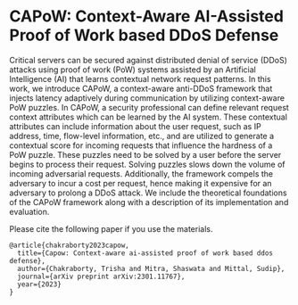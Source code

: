 # CAPoW: Context-Aware AI-Assisted Proof of Work based DDoS Defense
Critical servers can be secured against distributed denial of service (DDoS) attacks using proof of work (PoW) systems assisted by an Artificial Intelligence (AI) that learns contextual network request patterns. In this work, we introduce CAPoW, a context-aware anti-DDoS framework that injects latency adaptively during communication by utilizing context-aware PoW puzzles. In CAPoW, a security professional can define relevant request context attributes which can be learned by the AI system. These contextual attributes can include information about the user request, such as IP address, time, flow-level information, etc., and are utilized to generate a contextual score for incoming requests that influence the hardness of a PoW puzzle. These puzzles need to be solved by a user before the server begins to process their request. Solving puzzles slows down the volume of incoming adversarial requests. Additionally, the framework compels the adversary to incur a cost per request, hence making it expensive for an adversary to prolong a DDoS attack. We include the theoretical foundations of the CAPoW framework along with a description of its implementation and evaluation.


Please cite the following paper if you use the materials.
```
@article{chakraborty2023capow,
  title={Capow: Context-aware ai-assisted proof of work based ddos defense},
  author={Chakraborty, Trisha and Mitra, Shaswata and Mittal, Sudip},
  journal={arXiv preprint arXiv:2301.11767},
  year={2023}
}
```
